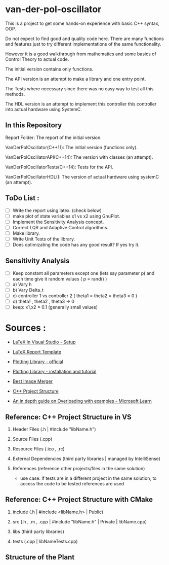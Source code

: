 # van-der-pol-oscillator

This is a project to get some hands-on experience with basic C++ syntax, OOP.

Do not expect to find good and quality code here. There are many functions and features just to try different implementations of the same functionality.

However it is a good walkthrough from mathematics and some basics of Control Theory to actual code.

The initial version contains only functions.

The API version is an attempt to make a library and one entry point.

The Tests where necessary since there was no easy way to test all this methods.

The HDL version is an attempt to implement this controller this controller into actual hardware using SystemC.

## In this Repository

Report Folder: The report of the initial version.

VanDerPolOscillator(C++11): The initial version (functions only).

VanDerPolOscillatorAPI(C++14): The version with classes (an attempt).

VanDerPolOscillatorTests(C++14): Tests for the API.

VanDerPolOscillatorHDL(): The version of actual hardware using systemC (an attempt).

## ToDo List :
- [ ] Write the report using latex. (check below)
- [ ] make plot of state variables x1 vs x2 using GnuPlot.
- [ ] Implement the Sensitivity Analysis concept.
- [ ] Correct LQR and Adaptive Control algorithms.
- [ ] Make library.
- [ ] Write Unit Tests of the library.
- [ ] Does optimizating the code has any good result? If yes try it.

## Sensitivity Analysis
- [ ] Keep constant all parameters except one (lets say parameter p) and each time give it random values ( p = rand() )
- [ ] a) Vary h
- [ ] b) Vary Delta_t
- [ ] c) controller 1 vs controller 2 ( theta1 = theta2 = theta3 = 0 )
- [ ] d) theta1 , theta2 , theta3 -> 0
- [ ] keep: x1,x2 = 0.1 (generally small values)

# Sources :

- [LaTeX in Visual Studio - Setup](https://guillaumeblanchet.medium.com/using-latex-in-visual-studio-code-on-windows-121032043dad)

- [LaTeX Report Template](https://www.overleaf.com/learn/latex/How_to_Write_a_Thesis_in_LaTeX_(Part_1)%3A_Basic_Structure)

- [Plotting Library - official](http://www.gnuplot.info/)

- [Plotting Library - installation and tutorial](https://www.youtube.com/watch?v=gsLIUtmTs8Q)

- [Best Image Merger](https://www.onlineconverter.com/merge-images)

- [C++ Project Structure](https://medium.com/swlh/c-project-structure-for-cmake-67d60135f6f5)

- [An in depth guide on Overloading with examples - Microsoft Learn](https://learn.microsoft.com/en-us/cpp/cpp/function-overloading?view=msvc-170)

## Reference: C++ Project Structure in VS

1. Header Files (.h | #include "libName.h")

2. Source Files (.cpp)

3. Resource Files (.ico , .rc)

4. External Dependencies (third party libraries | managed by IntelliSense)

5. References (reference other projects/files in the same solution)
    * use case: if tests are in a different project in the same solution, to access the code to be tested references are used

## Reference: C++ Project Structure with CMake

1. include (.h | #include <libName.h> | Public)

2. src (.h , .m , .cpp | #include "libName.h" | Private | libName.cpp)

3. libs (third party libraries)

4. tests (.cpp | libNameTests.cpp)

## Structure of the Plant

